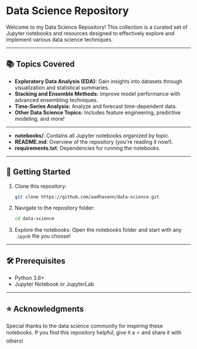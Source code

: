 # Data Science Repository

Welcome to my Data Science Repository! This collection is a curated set of Jupyter notebooks and resources designed to effectively explore and implement various data science techniques.

---

## 📚 Topics Covered

- **Exploratory Data Analysis (EDA):** Gain insights into datasets through visualization and statistical summaries.
- **Stacking and Ensemble Methods:** Improve model performance with advanced ensembling techniques.
- **Time-Series Analysis:** Analyze and forecast time-dependent data.
- **Other Data Science Topics:** Includes feature engineering, predictive modeling, and more!

---

- **notebooks/**: Contains all Jupyter notebooks organized by topic.
- **README.md**: Overview of the repository (you're reading it now!).
- **requirements.txt**: Dependencies for running the notebooks.

---

## 🚀 Getting Started

1. Clone this repository:
   ```bash
   git clone https://github.com/aadhavann/data-science.git
   ```

2. Navigate to the repository folder:
   ```bash
   cd data-science
   ```

3. Explore the notebooks:
   Open the notebooks folder and start with any `.ipynb` file you choose!

---

## 🛠️ Prerequisites

- Python 3.8+
- Jupyter Notebook or JupyterLab

---

## ⭐ Acknowledgments

Special thanks to the data science community for inspiring these notebooks. If you find this repository helpful, give it a ⭐ and share it with others!
